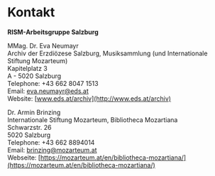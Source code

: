 # Kontakt

<b>RISM-Arbeitsgruppe Salzburg</b>  

MMag. Dr. Eva Neumayr  
Archiv der Erzdiözese Salzburg, Musiksammlung (und Internationale Stiftung Mozarteum)  
Kapitelplatz 3  
A - 5020 Salzburg  
Telephone: +43 662 8047 1513  
Email: eva.neumayr@eds.at   
Website: [www.eds.at/archiv](http://www.eds.at/archiv)  
  
Dr. Armin Brinzing  
Internationale Stiftung Mozarteum, Bibliotheca Mozartiana  
Schwarzstr. 26  
5020 Salzburg  
Telephone: +43 662 8894014  
Email: brinzing@mozarteum.at  
Webseite: [https://mozarteum.at/en/bibliotheca-mozartiana/](https://mozarteum.at/en/bibliotheca-mozartiana/)  


